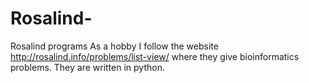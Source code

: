 # Rosalind-
Rosalind programs
As a hobby I follow the website http://rosalind.info/problems/list-view/ where they give bioinformatics problems. 
They are written in python. 

